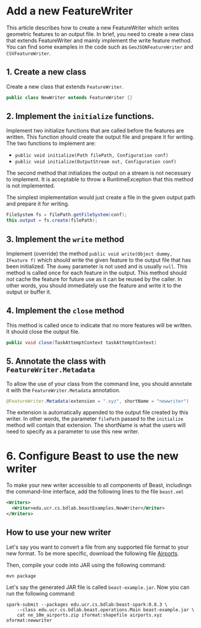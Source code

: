 # Add a new FeatureWriter

This article describes how to create a new FeatureWriter which writes geometric features to an output file.
In brief, you need to create a new class that extends FeatureWriter and mainly implement the write feature method.
You can find some examples in the code such as `GeoJSONFeatureWriter` and `CSVFeatureWriter`.

## 1. Create a new class


Create a new class that extends `FeatureWriter`.

```java
public class NewWriter extends FeatureWriter {}
```
## 2. Implement the `initialize` functions.

Implement two initialize functions that are called before the features are written.
This function should create the output file and prepare it for writing.
The two functions to implement are:

* `public void initialize(Path filePath, Configuration conf)`
* `public void initialize(OutputStream out, Configuration conf)`

The second method that initializes the output on a stream is not necessary to implement.
It is acceptable to throw a RuntimeException that this method is not implemented.

The simplest implementation would just create a file in the given output path and prepare it for writing.
```java
FileSystem fs = filePath.getFileSystem(conf);
this.output = fs.create(filePath);
```

## 3. Implement the `write` method

Implement (override) the method `public void write(Object dummy, IFeature f)` which should write the given feature to
the output file that has been initialized. The `dummy` parameter is not used and is usually `null`.
This method is called once for each feature in the output.
This method should *not* cache the feature for future use as it can be reused by the caller.
In other words, you should immediately use the feature and write it to the output or buffer it. 

## 4. Implement the `close` method

This method is called once to indicate that no more features will be written.
It should close the output file.
```java
public void close(TaskAttemptContext taskAttemptContext)
```

## 5. Annotate the class with `FeatureWriter.Metadata`

To allow the use of your class from the command line, you should annotate it with
the `FeatureWriter.Metadata` annotation.

```java
@FeatureWriter.Metadata(extension = ".xyz", shortName = "newwriter")
```
The extension is automatically appended to the output file created by this writer.
In other words, the parameter `filePath` passed to the `initialize` method will contain that extension.
The shortName is what the users will need to specify as a parameter to use this new writer.

# 6. Configure Beast to use the new writer

To make your new writer accessible to all components of Beast, includingn the command-line interface,
add the following lines to the file `beast.xml`
```xml
<Writers>
  <Writer>edu.ucr.cs.bdlab.beastExamples.NewWriter</Writer>
</Writers>
```
## How to use your new writer

Let's say you want to convert a file from any supported file format to your new format.
To be more specific, download the following file
[Airports](https://www.naturalearthdata.com/http//www.naturalearthdata.com/download/10m/cultural/ne_10m_airports.zip).

Then, compile your code into JAR using the following command:

    mvn package

Let's say the generated JAR file is called `beast-example.jar`.
Now you can run the following command:
```shell
spark-submit --packages edu.ucr.cs.bdlab:beast-spark:0.8.3 \
    --class edu.ucr.cs.bdlab.beast.operations.Main beast-example.jar \
    cat ne_10m_airports.zip iformat:shapefile airports.xyz oformat:newwriter
```